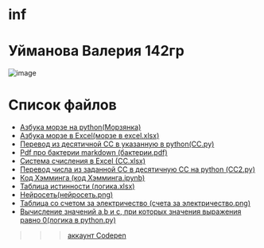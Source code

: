 # inf
# Уйманова Валерия 142гр
![image](https://user-images.githubusercontent.com/114632272/192920870-a06a0c9e-e84d-4f1d-9191-d9c5bbfb2edc.png)


# Список файлов
+ [Азбука морзе на python(Морзянка)](https://github.com/vvlera/inf/blob/main/%D0%9C%D0%BE%D1%80%D0%B7%D1%8F%D0%BD%D0%BA%D0%B0)
+ [Азбука морзе в Excel(морзе в excel.xlsx)](https://github.com/vvlera/inf/blob/main/%D0%BC%D0%BE%D1%80%D0%B7%D0%B5%20%D0%B2%20excel.xlsx)
+ [Перевод из десятичной СС в указанную в python(СС.py)](https://github.com/vvlera/inf/blob/main/%D0%A1%D0%A1.py)
+ [Pdf про бактерии markdown (бактерии.pdf)](https://github.com/vvlera/inf/blob/main/%D0%B1%D0%B0%D0%BA%D1%82%D0%B5%D1%80%D0%B8%D0%B8.pdf)
+ [Система счисления в Excel (CC.xlsx)](https://github.com/vvlera/inf/blob/main/%D0%A1%D0%A1.xlsx)
+ [Перевод числа из заданной СС в десятичную СС на python (СС2.py)](https://github.com/vvlera/inf/blob/main/%D0%A1%D0%A12.py)
+ [Код Хэмминга (код Хэмминга.ipynb)](https://github.com/vvlera/inf/blob/main/%D0%BA%D0%BE%D0%B4%20%D0%A5%D1%8D%D0%BC%D0%BC%D0%B8%D0%BD%D0%B3%D0%B0.ipynb)
+ [Таблица истинности (логика.xlsx)](https://github.com/vvlera/inf/blob/main/%D0%BB%D0%BE%D0%B3%D0%B8%D0%BA%D0%B0.xlsx)
+ [Нейросеть(нейросеть.png)](https://github.com/vvlera/inf/blob/main/%D0%BD%D0%B5%D0%B9%D1%80%D0%BE%D1%81%D0%B5%D1%82%D1%8C.png)
+ [Таблица со счетом за электричество (счета за электричество.png)](https://github.com/vvlera/inf/blob/main/%D1%81%D1%87%D0%B5%D1%82%D0%B0%20%D0%B7%D0%B0%20%D1%8D%D0%BB%D0%B5%D0%BA%D1%82%D1%80%D0%B8%D1%87%D0%B5%D1%81%D1%82%D0%B2%D0%BE.png)
+ [Вычисление значений a,b и c, при которых значения выражения равно 0(логика в python.py)](https://github.com/vvlera/inf/blob/main/%D0%BB%D0%BE%D0%B3%D0%B8%D0%BA%D0%B0%20%D0%B2%20python.py)<br/>  
>>> [аккаунт Codepen](https://codepen.io/vvlera)
